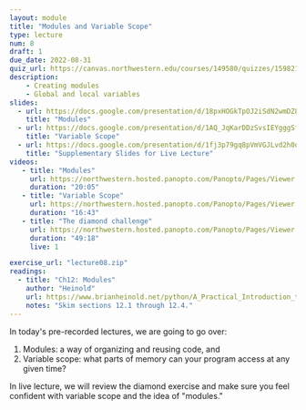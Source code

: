 ```yaml
---
layout: module
title: "Modules and Variable Scope"
type: lecture
num: 8
draft: 1
due_date: 2022-08-31
quiz_url: https://canvas.northwestern.edu/courses/149580/quizzes/159821
description:
    - Creating modules
    - Global and local variables
slides:
  - url: https://docs.google.com/presentation/d/18pxHOGkTpOJ2iSdN2wmDZ8v1tY1g-pl1TrU4xg7S-zs/edit?usp=sharing
    title: "Modules"
  - url: https://docs.google.com/presentation/d/1AQ_JqKarDDzSvsIEYgggSfCrZ92yqEbLaaJaLZQipLI/edit?usp=sharing
    title: "Variable Scope"
  - url: https://docs.google.com/presentation/d/1fj3p79gq8pVmVGJLvd2h0oAlNG-NKm1pxXTbW8I17s4/edit?usp=sharing
    title: "Supplementary Slides for Live Lecture"
videos:
   - title: "Modules"
     url: https://northwestern.hosted.panopto.com/Panopto/Pages/Viewer.aspx?id=0d94f276-03f3-41ad-976b-adaf01887042
     duration: "20:05"
   - title: "Variable Scope"
     url: https://northwestern.hosted.panopto.com/Panopto/Pages/Viewer.aspx?id=b8d5d8f4-5884-4c48-8de3-adaf01886fb8
     duration: "16:43"
   - title: "The diamond challenge"
     url: https://northwestern.hosted.panopto.com/Panopto/Pages/Viewer.aspx?id=0ec39c68-bc2d-43e0-8918-adbb00f6fc2b
     duration: "49:18"
     live: 1

exercise_url: "lecture08.zip"
readings:
  - title: "Ch12: Modules"
    author: "Heinold"
    url: https://www.brianheinold.net/python/A_Practical_Introduction_to_Python_Programming_Heinold.pdf
    notes: "Skim sections 12.1 through 12.4."
---
```


In today's pre-recorded lectures, we are going to go over:
1. Modules: a way of organizing and reusing code, and
2. Variable scope: what parts of memory can your program access at any given time?

In live lecture, we will review the diamond exercise and make sure you feel confident with variable scope and the idea of "modules."